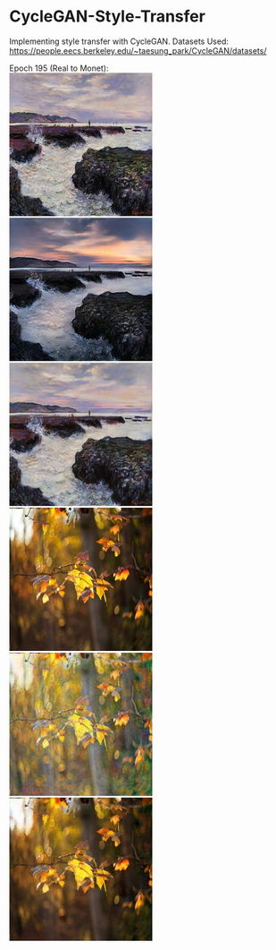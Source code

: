 # CycleGAN-Style-Transfer
Implementing style transfer with CycleGAN.
Datasets Used: https://people.eecs.berkeley.edu/~taesung_park/CycleGAN/datasets/

Epoch 195 (Real to Monet):
\
![Domain A: Real](https://github.com/tdude92/CycleGAN-Style-Transfer/blob/master/out/Epoch195/A_real.jpg "Domain A: Real")
![Domain B: Fake](https://github.com/tdude92/CycleGAN-Style-Transfer/blob/master/out/Epoch195/B_fake.jpg "Domain B: Fake")
![Domain A: Cyclic](https://github.com/tdude92/CycleGAN-Style-Transfer/blob/master/out/Epoch195/A_cyclic.jpg "Domain A: Cyclic")
\
![Domain B: Real](https://github.com/tdude92/CycleGAN-Style-Transfer/blob/master/out/Epoch195/B_real.jpg "Domain B: Real")
![Domain A: Fake](https://github.com/tdude92/CycleGAN-Style-Transfer/blob/master/out/Epoch195/A_fake.jpg "Domain A: Fake")
![Domain B: Cyclic](https://github.com/tdude92/CycleGAN-Style-Transfer/blob/master/out/Epoch195/B_cyclic.jpg "Domain B: Cyclic")
